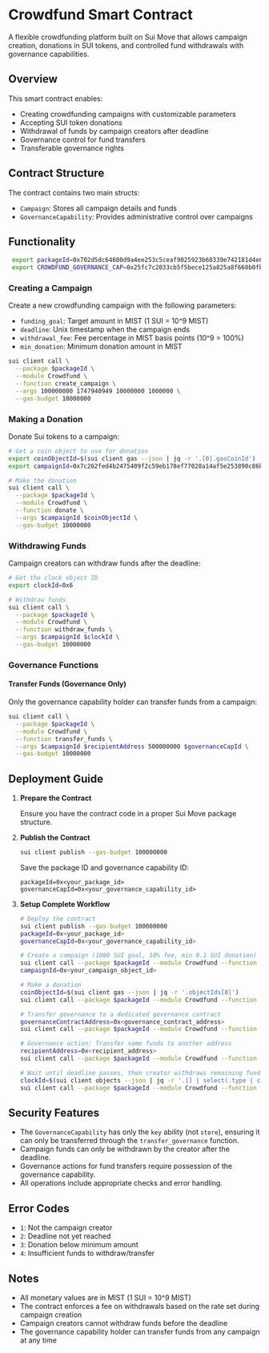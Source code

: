 # Crowdfund Smart Contract

A flexible crowdfunding platform built on Sui Move that allows campaign creation, donations in SUI tokens, and controlled fund withdrawals with governance capabilities.

## Overview

This smart contract enables:

- Creating crowdfunding campaigns with customizable parameters
- Accepting SUI token donations
- Withdrawal of funds by campaign creators after deadline
- Governance control for fund transfers
- Transferable governance rights

## Contract Structure

The contract contains two main structs:

- `Campaign`: Stores all campaign details and funds
- `GovernanceCapability`: Provides administrative control over campaigns

## Functionality

```bash
 export packageId=0x702d5dc64600d9a4ee253c5ceaf9025923b60339e742181d4e645f2cbef63f04
 export CROWDFUND_GOVERNANCE_CAP=0x25fc7c2033cb5f5bece125a825a8f660b0fb67232c31d54b8a118b3ce7ae2e41 
```

### Creating a Campaign

Create a new crowdfunding campaign with the following parameters:

- `funding_goal`: Target amount in MIST (1 SUI = 10^9 MIST)
- `deadline`: Unix timestamp when the campaign ends
- `withdrawal_fee`: Fee percentage in MIST basis points (10^9 = 100%)
- `min_donation`: Minimum donation amount in MIST

```bash
sui client call \
  --package $packageId \
  --module Crowdfund \
  --function create_campaign \
  --args 100000000 1747940949 10000000 1000000 \
  --gas-budget 10000000
```

### Making a Donation

Donate Sui tokens to a campaign:

```bash
# Get a coin object to use for donation
export coinObjectId=$(sui client gas --json | jq -r '.[0].gasCoinId')
export campaignId=0x7c262fed4b2475409f2c59eb178ef77028a14af5e253890c86b39f1f84e7a146

# Make the donation
sui client call \
  --package $packageId \
  --module Crowdfund \
  --function donate \
  --args $campaignId $coinObjectId \
  --gas-budget 10000000
```

### Withdrawing Funds

Campaign creators can withdraw funds after the deadline:

```bash
# Get the clock object ID
export clockId=0x6

# Withdraw funds
sui client call \
  --package $packageId \
  --module Crowdfund \
  --function withdraw_funds \
  --args $campaignId $clockId \
  --gas-budget 10000000
```

### Governance Functions

#### Transfer Funds (Governance Only)

Only the governance capability holder can transfer funds from a campaign:

```bash
sui client call \
  --package $packageId \
  --module Crowdfund \
  --function transfer_funds \
  --args $campaignId $recipientAddress 500000000 $governanceCapId \
  --gas-budget 10000000
```

## Deployment Guide

1. **Prepare the Contract**
   
   Ensure you have the contract code in a proper Sui Move package structure.

2. **Publish the Contract**

   ```bash
   sui client publish --gas-budget 100000000
   ```

   Save the package ID and governance capability ID:

   ```
   packageId=0x<your_package_id>
   governanceCapId=0x<your_governance_capability_id>
   ```

3. **Setup Complete Workflow**

   ```bash
   # Deploy the contract
   sui client publish --gas-budget 100000000
   packageId=0x<your_package_id>
   governanceCapId=0x<your_governance_capability_id>

   # Create a campaign (1000 SUI goal, 10% fee, min 0.1 SUI donation)
   sui client call --package $packageId --module Crowdfund --function create_campaign --args 1000000000000 1717251767 100000000000 100000000 --gas-budget 10000000
   campaignId=0x<your_campaign_object_id>

   # Make a donation
   coinObjectId=$(sui client gas --json | jq -r '.objectIds[0]')
   sui client call --package $packageId --module Crowdfund --function donate --args $campaignId $coinObjectId --gas-budget 10000000

   # Transfer governance to a dedicated governance contract
   governanceContractAddress=0x<governance_contract_address>
   sui client call --package $packageId --module Crowdfund --function transfer_governance --args $governanceCapId $governanceContractAddress --gas-budget 10000000

   # Governance action: Transfer some funds to another address
   recipientAddress=0x<recipient_address>
   sui client call --package $packageId --module Crowdfund --function transfer_funds --args $campaignId $recipientAddress 500000000 $governanceCapId --gas-budget 10000000

   # Wait until deadline passes, then creator withdraws remaining funds
   clockId=$(sui client objects --json | jq -r '.[] | select(.type | contains("Clock")) | .objectId')
   sui client call --package $packageId --module Crowdfund --function withdraw_funds --args $campaignId $clockId --gas-budget 10000000
   ```

## Security Features

- The `GovernanceCapability` has only the `key` ability (not `store`), ensuring it can only be transferred through the `transfer_governance` function.
- Campaign funds can only be withdrawn by the creator after the deadline.
- Governance actions for fund transfers require possession of the governance capability.
- All operations include appropriate checks and error handling.

## Error Codes

- `1`: Not the campaign creator
- `2`: Deadline not yet reached
- `3`: Donation below minimum amount
- `4`: Insufficient funds to withdraw/transfer

## Notes

- All monetary values are in MIST (1 SUI = 10^9 MIST)
- The contract enforces a fee on withdrawals based on the rate set during campaign creation
- Campaign creators cannot withdraw funds before the deadline
- The governance capability holder can transfer funds from any campaign at any time